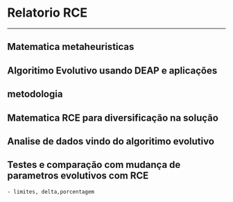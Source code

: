 # Relatorio RCE
--- 

## Matematica metaheuristicas

## Algoritimo Evolutivo usando DEAP e aplicações 

## metodologia

## Matematica RCE para diversificação na solução

## Analise de dados vindo do algoritimo evolutivo 

## Testes e comparação com mudança de parametros evolutivos com RCE
    
    - limites, delta,porcentagem
## 

